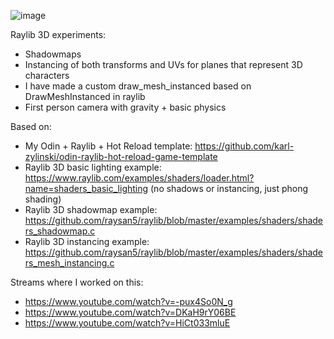 ![image](https://github.com/user-attachments/assets/c5185abf-009b-4bc0-a799-9bfdcacd9537)

Raylib 3D experiments:
- Shadowmaps
- Instancing of both transforms and UVs for planes that represent 3D characters
- I have made a custom draw_mesh_instanced based on DrawMeshInstanced in raylib
- First person camera with gravity + basic physics

Based on:
- My Odin + Raylib + Hot Reload template: https://github.com/karl-zylinski/odin-raylib-hot-reload-game-template
- Raylib 3D basic lighting example: https://www.raylib.com/examples/shaders/loader.html?name=shaders_basic_lighting (no shadows or instancing, just phong shading)
- Raylib 3D shadowmap example: https://github.com/raysan5/raylib/blob/master/examples/shaders/shaders_shadowmap.c
- Raylib 3D instancing example: https://github.com/raysan5/raylib/blob/master/examples/shaders/shaders_mesh_instancing.c

Streams where I worked on this:
- https://www.youtube.com/watch?v=-pux4So0N_g
- https://www.youtube.com/watch?v=DKaH9rY06BE
- https://www.youtube.com/watch?v=HiCt033mluE
